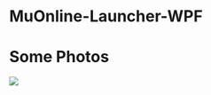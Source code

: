 # MuOnline-Launcher-WPF
<h1>Some Photos </h1>
<img src="https://gyazo.com/3abacca79bffa291175c61ce53a3c5fe" />
